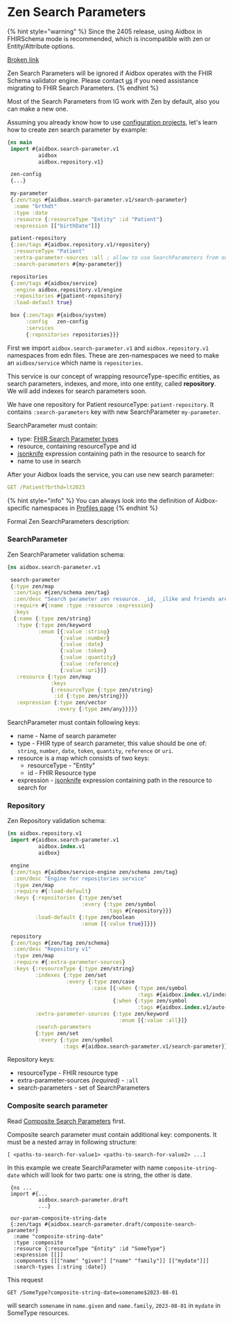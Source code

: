 # Zen Search Parameters

{% hint style="warning" %}
Since the 2405 release, using Aidbox in FHIRSchema mode is recommended, which is incompatible with zen or Entity/Attribute options.

[Broken link](broken-reference)

Zen Search Parameters will be ignored if Aidbox operates with the FHIR Schema validator engine. Please contact [us](../../../overview/contact-us.md) if you need assistance migrating to FHIR Search Parameters.
{% endhint %}

Most of the Search Parameters from IG work with Zen by default, also you can make a new one.

Assuming you already know how to use [configuration projects](broken-reference), let's learn how to create zen search parameter by example:

```clojure
{ns main
 import #{aidbox.search-parameter.v1
          aidbox
          aidbox.repository.v1}

 zen-config
 {...}

 my-parameter
 {:zen/tags #{aidbox.search-parameter.v1/search-parameter}
  :name "brthdt"
  :type :date
  :resource {:resourceType "Entity" :id "Patient"}
  :expression [["birthDate"]]}

 patient-repository
 {:zen/tags #{aidbox.repository.v1/repository}
  :resourceType "Patient"
  :extra-parameter-sources :all ; allow to use SearchParameters from outside of repo
  :search-parameters #{my-parameter}}

 repositories
 {:zen/tags #{aidbox/service}
  :engine aidbox.repository.v1/engine
  :repositories #{patient-repository}
  :load-default true}

 box {:zen/tags #{aidbox/system}
      :config   zen-config
      :services
      {:repositories repositories}}}
```

First we import `aidbox.search-parameter.v1` and `aidbox.repository.v1` namespaces from edn files. These are zen-namespaces we need to make an `aidbox/service` which name is `repositories`.

This service is our concept of wrapping resourceType-specific entities, as search parameters, indexes, and more, into one entity, called **repository**. We will add indexes for search parameters soon.

We have one repository for Patient resourceType: `patient-repository`. It contains `:search-parameters` key with new SearchParameter `my-parameter`.

SearchParameter must contain:

* type: [FHIR Search Parameter types](broken-reference)
* resource, containing resourceType and id
* [jsonknife](zen-search-parameters.md#jsonpath-vs-jsonknife) expression containing path in the resource to search for
* name to use in search

After your Aidbox loads the service, you can use new search parameter:

```yaml
GET /Patient?brthd=lt2023
```

{% hint style="info" %}
You can always look into the definition of Aidbox-specific namespaces in [Profiles page](broken-reference)
{% endhint %}

Formal Zen SearchParameters description:

### SearchParameter

Zen SearchParameter validation schema:

```clojure
{ns aidbox.search-parameter.v1

 search-parameter
 {:type zen/map
  :zen/tags #{zen/schema zen/tag}
  :zen/desc "Search parameter zen resource. _id, _ilike and friends are still handled by Aidbox."
  :require #{:name :type :resource :expression}
  :keys
  {:name {:type zen/string}
   :type {:type zen/keyword
          :enum [{:value :string}
                 {:value :number}
                 {:value :date}
                 {:value :token}
                 {:value :quantity}
                 {:value :reference}
                 {:value :uri}]}
   :resource {:type zen/map
              :keys
              {:resourceType {:type zen/string}
               :id {:type zen/string}}}
   :expression {:type zen/vector
                :every {:type zen/any}}}}}
```

SearchParameter must contain following keys:

* name - Name of search parameter
* type - FHIR type of search parameter, this value should be one of: `string`, `number`, `date`, `token`, `quantity`, `reference` or `uri`.
* resource is a map which consists of two keys:
  * resourceType - "Entity"
  * id - FHIR Resource type
* expression - [jsonknife](zen-search-parameters.md#jsonpath-vs-jsonknife) expression containing path in the resource to search for

### Repository

Zen Repository validation schema:

```clojure
{ns aidbox.repository.v1
 import #{aidbox.search-parameter.v1
          aidbox.index.v1
          aidbox}

 engine
 {:zen/tags #{aidbox/service-engine zen/schema zen/tag}
  :zen/desc "Engine for repositories service"
  :type zen/map
  :require #{:load-default}
  :keys {:repositories {:type zen/set
                        :every {:type zen/symbol
                                :tags #{repository}}}
         :load-default {:type zen/boolean
                        :enum [{:value true}]}}}

 repository
 {:zen/tags #{zen/tag zen/schema}
  :zen/desc "Repository v1"
  :type zen/map
  :require #{:extra-parameter-sources}
  :keys {:resourceType {:type zen/string}
         :indexes {:type zen/set
                   :every {:type zen/case
                           :case [{:when {:type zen/symbol
                                          :tags #{aidbox.index.v1/index}}}
                                  {:when {:type zen/symbol
                                          :tags #{aidbox.index.v1/auto-index}}}]}}
         :extra-parameter-sources {:type zen/keyword 
                                    :enum [{:value :all}]}
         :search-parameters
         {:type zen/set
          :every {:type zen/symbol
                  :tags #{aidbox.search-parameter.v1/search-parameter}}}}}}

```

Repository keys:

* resourceType - FHIR resource type
* extra-parameter-sources _(required)_ - `:all`
* search-parameters - set of SearchParameters

### Composite search parameter

Read [Composite Search Parameters](broken-reference) first.

Composite search parameter must contain additional key: components. It must be a nested array in following structure:

```
[ <paths-to-search-for-value1> <paths-to-search-for-value2> ...]
```

In this example we create SearchParameter with name `composite-string-date` which will look for two parts: one is string, the other is date.

```
 {ns ...
 import #{...
          aidbox.search-parameter.draft
          ...}

 our-param-composite-string-date
 {:zen/tags #{aidbox.search-parameter.draft/composite-search-parameter}
  :name "composite-string-date"
  :type :composite
  :resource {:resourceType "Entity" :id "SomeType"}
  :expression [[]]
  :components [[["name" "given"] ["name" "family"]] [["mydate"]]]
  :search-types [:string :date]}
```

This request

```
GET /SomeType?composite-string-date=somename$2023-08-01
```

will search `somename` in `name.given` and `name.family`, `2023-08-01` in `mydate` in SomeType resources.
